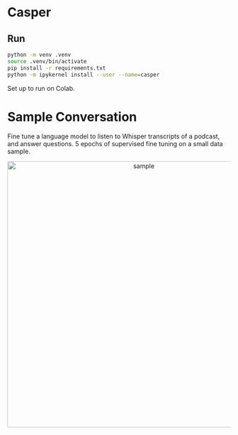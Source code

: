 # Casper

## Run

```bash
python -m venv .venv
source .venv/bin/activate
pip install -r requirements.txt
python -m ipykernel install --user --name=casper
```

Set up to run on Colab.

# Sample Conversation

Fine tune a language model to listen to Whisper transcripts of a podcast, and answer questions. 5 epochs of supervised fine tuning on a small data sample.

<p align="center">
    <img src="../../../assets/bot_conversation.png" alt="sample" width="600"/>
</p>